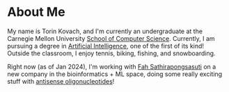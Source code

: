 # About Me
My name is Torin Kovach, and I'm currently an undergraduate at the Carnegie Mellon University [School of Computer Science](https://www.cs.cmu.edu/). Currently, I am pursuing a degree in [Artificial Intelligence](https://www.cs.cmu.edu/bs-in-artificial-intelligence/), one of the first of its kind!
Outside the classroom, I enjoy tennis, biking, fishing, and snowboarding.

Right now (as of Jan 2024), I'm working with [Fah Sathirapongsasuti](https://cs.stanford.edu/~fah/home.html) on a new company in the bioinformatics + ML space, doing some really exciting stuff with [antisense oligonucleotides](nature.com/articles/nrneurol.2017.148)! 


<!--stackedit_data:
eyJoaXN0b3J5IjpbMTkzMDg4MjYxNiwtMTIyNDAzMzQyNSwtMT
U4OTEwMjA2OSwtMTc0NzE0NDM3LC0xOTI0NzQ3NV19
-->